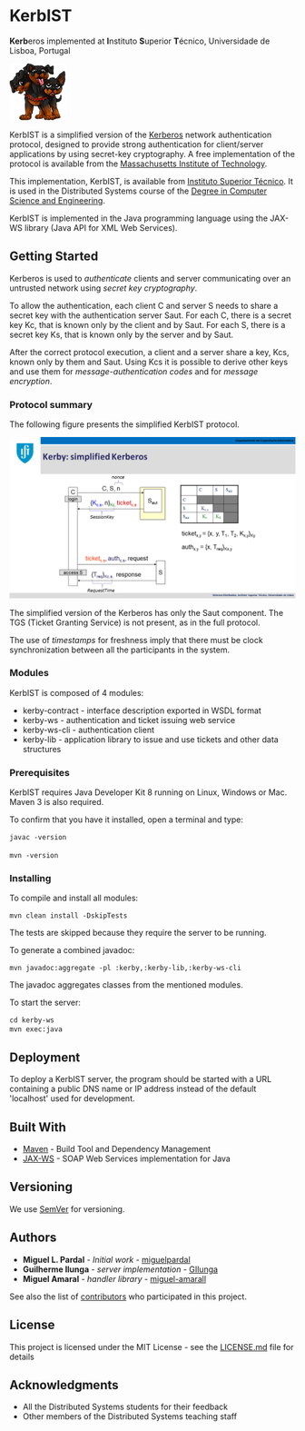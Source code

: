 # KerbIST

**Kerb**eros implemented at **I**nstituto **S**uperior **T**écnico, Universidade de Lisboa, Portugal

![Mascot](/doc/mascot/PetAdoptables-Kerberos.png)

KerbIST is a simplified version of the 
[Kerberos](http://web.mit.edu/kerberos/) network authentication protocol,
designed to provide strong authentication for client/server applications by using secret-key cryptography. 
A free implementation of the protocol is available from the [Massachusetts Institute of Technology](https://web.mit.edu/).

This implementation, KerbIST, is available from [Instituto Superior Técnico](https://www.tecnico.ulisboa.pt/).
It is used in the Distributed Systems course of the [Degree in Computer Science and Engineering](https://fenix.tecnico.ulisboa.pt/departamentos/dei).

KerbIST is implemented in the Java programming language using the JAX-WS library (Java API for XML Web Services).


## Getting Started

Kerberos is used to _authenticate_ clients and server communicating over an untrusted network using _secret key cryptography_.

To allow the authentication, each client C and server S needs to share a secret key with the authentication server Saut.
For each C, there is a secret key Kc, that is known only by the client and by Saut.
For each S, there is a secret key Ks, that is known only by the server and by Saut.

After the correct protocol execution, a client and a server share a key, Kcs, known only by them and Saut.
Using Kcs it is possible to derive other keys and use them for _message-authentication codes_ and for _message encryption_.


### Protocol summary

The following figure presents the simplified KerbIST protocol.

![KerbIST protocol](doc/simplified-kerberos_diagram.png)

The simplified version of the Kerberos has only the Saut component.
The TGS (Ticket Granting Service) is not present, as in the full protocol.

The use of _timestamps_ for freshness imply that there must be clock synchronization between all the participants in the system.

### Modules

KerbIST is composed of 4 modules:
* kerby-contract - interface description exported in WSDL format
* kerby-ws - authentication and ticket issuing web service
* kerby-ws-cli - authentication client
* kerby-lib - application library to issue and use tickets and other data structures


### Prerequisites

KerbIST requires Java Developer Kit 8 running on Linux, Windows or Mac.
Maven 3 is also required.

To confirm that you have it installed, open a terminal and type:

```
javac -version

mvn -version
```

### Installing

To compile and install all modules:

```
mvn clean install -DskipTests
```

The tests are skipped because they require the server to be running.

To generate a combined javadoc:

```
mvn javadoc:aggregate -pl :kerby,:kerby-lib,:kerby-ws-cli
```

The javadoc aggregates classes from the mentioned modules.

To start the server:

```
cd kerby-ws
mvn exec:java
```



## Deployment

To deploy a KerbIST server, the program should be started with a URL containing a public DNS name or IP address instead of the default 'localhost' used for development.


## Built With

* [Maven](https://maven.apache.org/) - Build Tool and Dependency Management
* [JAX-WS](https://javaee.github.io/metro-jax-ws/) - SOAP Web Services implementation for Java

<!--
## Contributing

Please read [CONTRIBUTING.md](https://gist.github.com/PurpleBooth/b24679402957c63ec426) for details on our code of conduct, and the process for submitting pull requests to us.
-->

## Versioning

We use [SemVer](http://semver.org/) for versioning. 
<!--
For the versions available, see the [tags on this repository](https://github.com/your/project/tags). 
-->

## Authors

* **Miguel L. Pardal** - *Initial work* - [miguelpardal](https://github.com/miguelpardal)
* **Guilherme Ilunga** - *server implementation* - [GIlunga](https://github.com/GIlunga)
* **Miguel Amaral** - *handler library* - [miguel-amarall](https://github.com/miguel-amaral)

See also the list of [contributors](https://github.com/tecnico-distsys/kerbist/contributors) who participated in this project.

## License

This project is licensed under the MIT License - see the [LICENSE.md](LICENSE.md) file for details

## Acknowledgments

* All the Distributed Systems students for their feedback
* Other members of the Distributed Systems teaching staff

